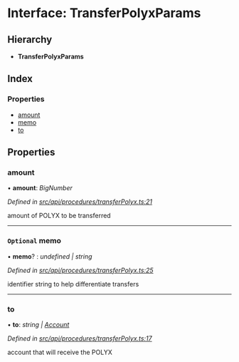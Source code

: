 # Interface: TransferPolyxParams

## Hierarchy

* **TransferPolyxParams**

## Index

### Properties

* [amount](transferpolyxparams.md#amount)
* [memo](transferpolyxparams.md#optional-memo)
* [to](transferpolyxparams.md#to)

## Properties

###  amount

• **amount**: *BigNumber*

*Defined in [src/api/procedures/transferPolyx.ts:21](https://github.com/PolymathNetwork/polymesh-sdk/blob/7362b318/src/api/procedures/transferPolyx.ts#L21)*

amount of POLYX to be transferred

___

### `Optional` memo

• **memo**? : *undefined | string*

*Defined in [src/api/procedures/transferPolyx.ts:25](https://github.com/PolymathNetwork/polymesh-sdk/blob/7362b318/src/api/procedures/transferPolyx.ts#L25)*

identifier string to help differentiate transfers

___

###  to

• **to**: *string | [Account](../classes/account.md)*

*Defined in [src/api/procedures/transferPolyx.ts:17](https://github.com/PolymathNetwork/polymesh-sdk/blob/7362b318/src/api/procedures/transferPolyx.ts#L17)*

account that will receive the POLYX
